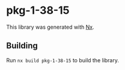 # pkg-1-38-15

This library was generated with [Nx](https://nx.dev).

## Building

Run `nx build pkg-1-38-15` to build the library.
